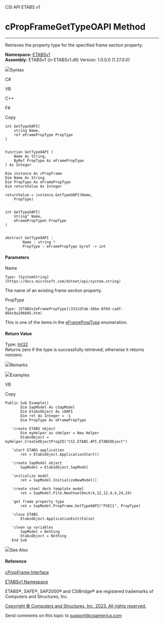 ﻿

CSI API ETABS v1

# cPropFrameGetTypeOAPI Method  
  
---  
  
Retrieves the property type for the specified frame section property.

**Namespace:** [ETABSv1](2780f1b8-2033-5289-2298-1cdb2a7508d9.htm)  
**Assembly:** ETABSv1 (in ETABSv1.dll) Version: 1.0.0.0 (1.27.0.0)

![](../icons/SectionExpanded.png)Syntax

C#

VB

C++

F#

Copy

    
    
    int GetTypeOAPI(
    	string Name,
    	ref eFramePropType PropType
    )
    
    
    Function GetTypeOAPI ( 
    	Name As String,
    	ByRef PropType As eFramePropType
    ) As Integer
    
    Dim instance As cPropFrame
    Dim Name As String
    Dim PropType As eFramePropType
    Dim returnValue As Integer
    
    returnValue = instance.GetTypeOAPI(Name, 
    	PropType)
    
    
    int GetTypeOAPI(
    	String^ Name, 
    	eFramePropType% PropType
    )
    
    
    abstract GetTypeOAPI : 
            Name : string * 
            PropType : eFramePropType byref -> int 
    

#### Parameters

Name

    Type: [SystemString](https://docs.microsoft.com/dotnet/api/system.string)  
The name of an existing frame section property.

PropType

    Type: [ETABSv1eFramePropType](3312d7ab-26be-8f69-cadf-864c0a296605.htm)  
This is one of the items in the
[eFramePropType](3312d7ab-26be-8f69-cadf-864c0a296605.htm) enumeration.

#### Return Value

Type: [Int32](https://docs.microsoft.com/dotnet/api/system.int32)  
Returns zero if the type is successfully retrieved; otherwise it returns
nonzero.

![](../icons/SectionExpanded.png)Remarks

![](../icons/SectionExpanded.png)Examples

VB

Copy

    
    
    Public Sub Example()
           Dim SapModel As cSapModel
           Dim EtabsObject As cOAPI
           Dim ret As Integer = -1
           Dim PropType As eFramePropType
    
       'create ETABS object
           Dim myHelper as cHelper = New Helper
           EtabsObject = myHelper.CreateObjectProgID("CSI.ETABS.API.ETABSObject")
    
       'start ETABS application
           ret = EtabsObject.ApplicationStart()
    
       'create SapModel object
           SapModel = EtabsObject.SapModel
    
       'initialize model
           ret = SapModel.InitializeNewModel()
    
       'create steel deck template model
           ret = SapModel.File.NewSteelDeck(4,12,12,4,4,24,24)
    
       'get frame property type
           ret = SapModel.PropFrame.GetTypeOAPI("FSEC1", PropType)
    
       'close ETABS
           EtabsObject.ApplicationExit(False)
    
       'clean up variables
           SapModel = Nothing
           EtabsObject = Nothing
       End Sub

![](../icons/SectionExpanded.png)See Also

#### Reference

[cPropFrame Interface](818573fe-2b13-6183-8dc9-0cf3e8e02c7a.htm)

[ETABSv1 Namespace](2780f1b8-2033-5289-2298-1cdb2a7508d9.htm)

ETABS®, SAFE®, SAP2000® and CSiBridge® are registered trademarks of Computers
and Structures, Inc.  

[Copyright © Computers and Structures, Inc. 2023. All rights
reserved.](http://www.csiamerica.com)

Send comments on this topic to
[support@csiamerica.com](mailto:support%40csiamerica.com?Subject=CSI%20API%20ETABS%20v1)

